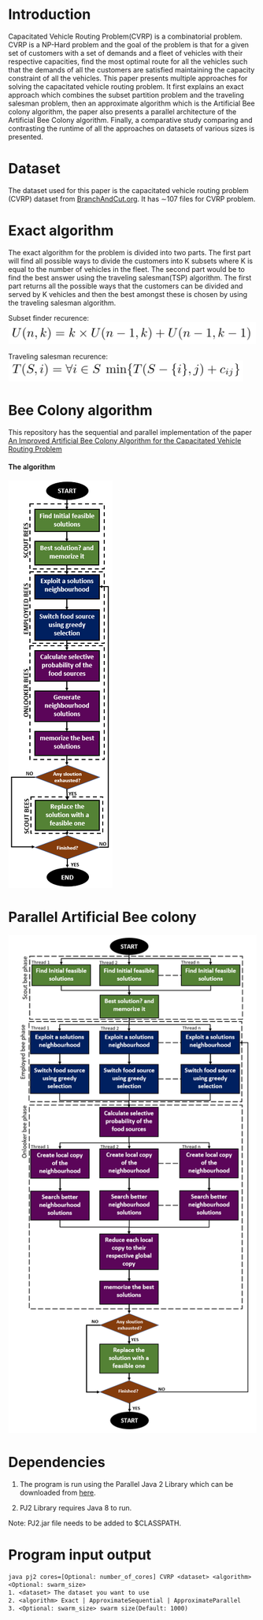 # Introduction

Capacitated Vehicle Routing Problem(CVRP) is a combinatorial problem. CVRP is a NP-Hard problem and the goal of the problem is that for a given set of customers with a set of demands and a fleet of vehicles with their respective capacities, find the most optimal route for all the vehicles such that the demands of all the customers are satisfied maintaining the capacity constraint of all the vehicles. This paper presents multiple approaches for solving the capacitated vehicle routing problem. It first explains an exact approach which combines the subset partition problem and the traveling salesman problem, then an approximate algorithm which is the Artificial Bee colony algorithm, the paper also presents a parallel architecture of the Artificial Bee Colony algorithm. Finally, a comparative study comparing and contrasting the runtime of all the approaches on datasets of various sizes is presented.

# Dataset

 The dataset used for this paper is the capacitated vehicle routing problem (CVRP) dataset from [BranchAndCut.org](https://www.coin-or.org/SYMPHONY/branchandcut/VRP/data/index.htm.old). It has ∼107 files for CVRP problem.

 # Exact algorithm

 The exact algorithm for the problem is divided into two parts. The first part will find all possible ways to divide the customers into K subsets where K is equal to the number of vehicles in the fleet. The second part would be to find the best answer using the traveling salesman(TSP) algorithm. The first part returns all the possible ways that the customers can be divided and served by K vehicles and then the best amongst these is chosen by using the traveling salesman algorithm.

 Subset finder recurence: ![alt text](report/final_report/picatures/subset.png "Subset finder")

 Traveling salesman recurence: ![alt text](report/final_report/picatures/travelling.png "Subset finder")

 # Bee Colony algorithm
 This repository has the sequential and parallel implementation of the paper [An Improved Artificial Bee Colony Algorithm for the Capacitated Vehicle Routing Problem](https://ieeexplore.ieee.org/document/7379503)

 #### The algorithm
 ![alt text](report/final_report/picatures/algo.PNG "sequential algorithm")

 # Parallel Artificial Bee colony
 ![alt text](report/final_report/picatures/algo_paralle.PNG "sequential algorithm")


# Dependencies

1. The program is run using the Parallel Java 2 Library which can be downloaded from [here](https://www.cs.rit.edu/~ark/pj2.shtml).

2. PJ2 Library requires Java 8 to run.

Note: PJ2.jar file needs to be added to $CLASSPATH.

# Program input output

```
java pj2 cores=[Optional: number_of_cores] CVRP <dataset> <algorithm> <Optional: swarm_size>
1. <dataset> The dataset you want to use
2. <algorithm> Exact | ApproximateSequential | ApproximateParallel
3. <Optional: swarm_size> swarm size(Default: 1000)
```
